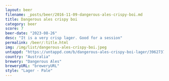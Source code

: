 ```yaml
---
layout: beer
filename: _posts/beer/2016-11-09-dangerous-ales-crispy-boi.md
title: Dangerous ales crispy boi
category: beer
score: 7
beer-date: "2023-08-26"
desc: "It is a very crisp lager. Good for a session"
permalink: /beer/:title.html
img: /img/list/dangerous-ales-crispy-boi.jpeg
untappd: "https://untappd.com/b/dangerous-ales-crispy-boi-lager/3962737"
country: "Australia"
brewery: "Dangerous Ales"
breweryURL: "breweryURL"
style: "Lager - Pale"
---
```

